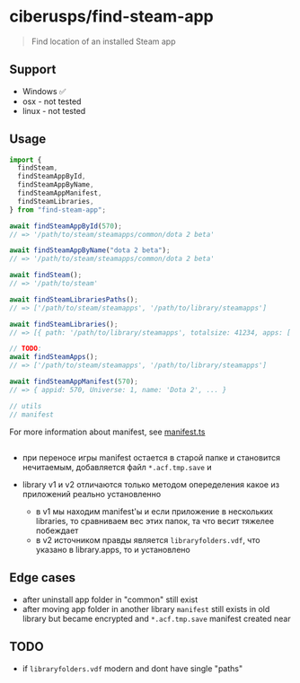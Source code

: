 # ciberusps/find-steam-app

> Find location of an installed Steam app

## Support

- Windows ✅
- osx - not tested
- linux - not tested

## Usage

```ts
import {
  findSteam,
  findSteamAppById,
  findSteamAppByName,
  findSteamAppManifest,
  findSteamLibraries,
} from "find-steam-app";

await findSteamAppById(570);
// => '/path/to/steam/steamapps/common/dota 2 beta'

await findSteamAppByName("dota 2 beta");
// => '/path/to/steam/steamapps/common/dota 2 beta'

await findSteam();
// => '/path/to/steam'

await findSteamLibrariesPaths();
// => ['/path/to/steam/steamapps', '/path/to/library/steamapps']

await findSteamLibraries();
// => [{ path: '/path/to/library/steamapps', totalsize: 41234, apps: ['570'], ... }, ...]

// TODO:
await findSteamApps();
// => ['/path/to/steam/steamapps', '/path/to/library/steamapps']

await findSteamAppManifest(570);
// => { appid: 570, Universe: 1, name: 'Dota 2', ... }

// utils
// manifest
```

For more information about manifest, see [manifest.ts](src/manifest.ts)

##

- при переносе игры manifest остается в старой папке и становится нечитаемым, добавляется файл `*.acf.tmp.save` и

- library v1 и v2 отличаются только методом опеределения какое из приложений реально установленно
  - в v1 мы находим manifest'ы и если приложение в нескольких libraries, то сравниваем вес этих папок, та что весит тяжелее побеждает
  - в v2 источником правды является `libraryfolders.vdf`, что указано в library.apps, то и установлено

## Edge cases

- after uninstall app folder in "common" still exist
- after moving app folder in another library `manifest` still exists in old library but became encrypted and `*.acf.tmp.save` manifest created near

## TODO

- if `libraryfolders.vdf` modern and dont have single "paths"
